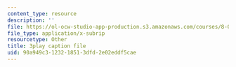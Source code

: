 ```yaml
---
content_type: resource
description: ''
file: https://ol-ocw-studio-app-production.s3.amazonaws.com/courses/8-04-quantum-physics-i-spring-2016/90a949c3123218513dfd2e02eddf5cae_8x94EgM2Mpg.srt
file_type: application/x-subrip
resourcetype: Other
title: 3play caption file
uid: 90a949c3-1232-1851-3dfd-2e02eddf5cae
---
```

